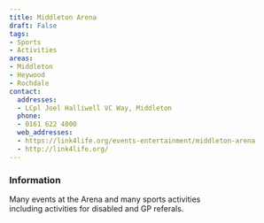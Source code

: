 ```yaml
---
title: Middleton Arena
draft: False
tags:
- Sports
- Activities
areas:
- Middleton
- Heywood
- Rochdale
contact:
  addresses:
  - LCpl Joel Halliwell VC Way, Middleton
  phone:
  - 0161 622 4000
  web_addresses:
  - https://link4life.org/events-entertainment/middleton-arena
  - http://link4life.org/
---
```


### Information
Many events at the Arena and many sports activities  
including activities for disabled and GP referals.
